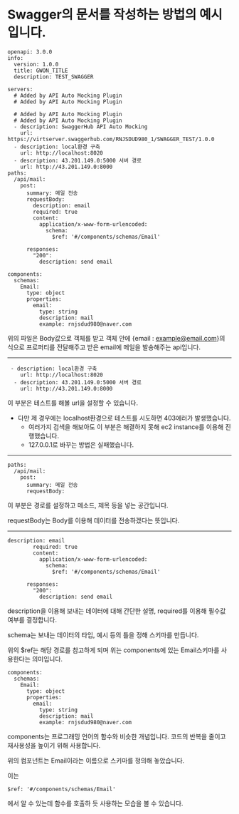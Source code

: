 # Swagger의 문서를 작성하는 방법의 예시입니다.

```
openapi: 3.0.0
info:
  version: 1.0.0
  title: GWON_TITLE
  description: TEST_SWAGGER

servers:
  # Added by API Auto Mocking Plugin
  # Added by API Auto Mocking Plugin

  # Added by API Auto Mocking Plugin
  # Added by API Auto Mocking Plugin
  - description: SwaggerHub API Auto Mocking
    url: https://virtserver.swaggerhub.com/RNJSDUD980_1/SWAGGER_TEST/1.0.0
  - description: local환경 구축
    url: http://localhost:8020
  - description: 43.201.149.0:5000 서버 경로
    url: http://43.201.149.0:8000
paths:
  /api/mail:
    post:
      summary: 메일 전송
      requestBody:
        description: email
        required: true
        content:
          application/x-www-form-urlencoded:
            schema:
              $ref: '#/components/schemas/Email'

      responses:
        "200":
          description: send email

components:
  schemas:
    Email:
      type: object
      properties:
        email:
          type: string
          description: mail
          example: rnjsdud980@naver.com
```

위의 파일은 Body값으로 객체를 받고 객체 안에 {email : example@email.com}의 식으로 프로퍼티를 전달해주고 받은 email에 메일을 발송해주는 api입니다.

---

```
 - description: local환경 구축
    url: http://localhost:8020
  - description: 43.201.149.0:5000 서버 경로
    url: http://43.201.149.0:8000
```

이 부분은 테스트를 해볼 url을 설정할 수 있습니다.

- 다만 제 경우에는 localhost환경으로 테스트를 시도하면 403에러가 발생했습니다.
  - 여러가지 검색을 해보아도 이 부분은 해결하지 못해 ec2 instance를 이용해 진행했습니다.
  - 127.0.0.1로 바꾸는 방법은 실패했습니다.

---

```
paths:
  /api/mail:
    post:
      summary: 메일 전송
      requestBody:
```

이 부분은 경로를 설정하고 메소드, 제목 등을 넣는 공간입니다.

requestBody는 Body를 이용해 데이터를 전송하겠다는 뜻입니다.

---

```
description: email
        required: true
        content:
          application/x-www-form-urlencoded:
            schema:
              $ref: '#/components/schemas/Email'

      responses:
        "200":
          description: send email
```

description을 이용해 보내는 데이터에 대해 간단한 설명,
required를 이용해 필수값 여부를 결정합니다.

schema는 보내는 데이터의 타입, 예시 등의 틀을 정해 스키마를 만듭니다.

위의 $ref는 해당 경로를 참고하게 되며 위는 components에 있는 Email스키마를 사용한다는 의미입니다.

```
components:
  schemas:
    Email:
      type: object
      properties:
        email:
          type: string
          description: mail
          example: rnjsdud980@naver.com
```

components는 프로그래밍 언어의 함수와 비슷한 개념입니다. 코드의 반복을 줄이고 재사용성을 높이기 위해 사용합니다.

위의 컴포넌트는 Email이라는 이름으로 스키마를 정의해 놓았습니다.

이는

```
$ref: '#/components/schemas/Email'
```

에서 알 수 있는데 함수를 호출하 듯 사용하는 모습을 볼 수 있습니다.
